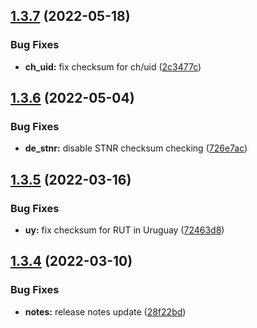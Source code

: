 ## [1.3.7](https://github.com/koblas/stdnum-js/compare/v1.3.6...v1.3.7) (2022-05-18)


### Bug Fixes

* **ch_uid:** fix checksum for ch/uid ([2c3477c](https://github.com/koblas/stdnum-js/commit/2c3477c42e19e21378f5f887b306fed79b074aaa))

## [1.3.6](https://github.com/koblas/stdnum-js/compare/v1.3.5...v1.3.6) (2022-05-04)


### Bug Fixes

* **de_stnr:** disable STNR checksum checking ([726e7ac](https://github.com/koblas/stdnum-js/commit/726e7ac5df26e32709e6bdccdd63be696306cc80))

## [1.3.5](https://github.com/koblas/stdnum-js/compare/v1.3.4...v1.3.5) (2022-03-16)


### Bug Fixes

* **uy:** fix checksum for RUT in Uruguay ([72463d8](https://github.com/koblas/stdnum-js/commit/72463d867fe655f96381632dace3f88184c3ee74))

## [1.3.4](https://github.com/koblas/stdnum-js/compare/v1.3.3...v1.3.4) (2022-03-10)


### Bug Fixes

* **notes:** release notes update ([28f22bd](https://github.com/koblas/stdnum-js/commit/28f22bd77fb00f0b7dd61d84d0b7bfd457c7dce4))
